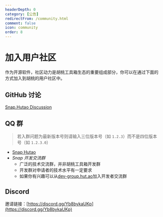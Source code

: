 ```yaml
---
headerDepth: 0
category: [公告]
redirectFrom: /community.html
comment: false
icon: community
order: 8
---
```


# 加入用户社区

作为开源软件，社区动力是胡桃工具箱生态的重要组成部分，你可以在通过下面的方式加入到胡桃的用户社区中。

<!-- @include: star-request.md -->

## GitHub 讨论

[Snap.Hutao Discussion](https://github.com/DGP-Studio/Snap.Hutao/discussions)

## QQ 群

> 若入群问题为最新版本号则请输入三位版本号（如 `1.2.3`）而不是四位版本号（如 `1.2.3.0`）

- [Snap Hutao](http://qm.qq.com/cgi-bin/qm/qr?_wv=1027&k=DmW_LDX35YEr1CQZwjZ6x4JYP03soai2&authKey=z3PzXsuYlaPTm%2FW7TyE0o9KNz7H6LA%2BTEZ4mK2BE9%2Fcz0HhH3s1qgbydciAmrGeg&noverify=0&group_code=910780153)
- _Snap 开发交流群_
  - 广泛的技术交流群，并非胡桃工具箱开发群
  - 开发群对申请者的技术水平有一定要求
  - 如果你有兴趣可以从[dev-group.hut.ao](https://dev-group.hut.ao)加入开发者交流群

## Discord

邀请链接：[https://discord.gg/Yb8bykaUKp](https://discord.gg/Yb8bykaUKp)
